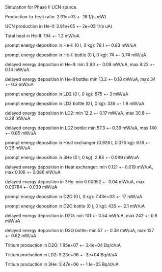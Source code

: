 Simulation for Phase II UCN source.

Production-to-heat ratio:
2.01e+03 +- 16 1/(s mW)

UCN production in He-II:
3.91e+05 +- 2e+03 1/(s uA)

Total heat in He-II:
194 +- 1.2 mW/uA

prompt energy deposition in He-II (0 l, 0 kg):
78.1 +- 0.83 mW/uA

prompt energy deposition in He-II bottle (0 l, 0 kg):
74 +- 0.74 mW/uA

delayed energy deposition in He-II:
min 2.93 +- 0.08 mW/uA, max 8.22 +- 0.14 mW/uA

delayed energy deposition in He-II bottle:
min 13.2 +- 0.18 mW/uA, max 34 +- 0.3 mW/uA

prompt energy deposition in LD2 (0 l, 0 kg):
675 +- 3 mW/uA

prompt energy deposition in LD2 bottle (0 l, 0 kg):
336 +- 1.9 mW/uA

delayed energy deposition in LD2:
min 12.2 +- 0.17 mW/uA, max 30.8 +- 0.28 mW/uA

delayed energy deposition in LD2 bottle:
min 57.3 +- 0.39 mW/uA, max 140 +- 0.65 mW/uA

prompt energy deposition in Heat exchanger (0.926 l, 0.076 kg):
6.18 +- 0.26 mW/uA

prompt energy deposition in 3He (0 l, 0 kg):
2.83 +- 0.089 mW/uA

delayed energy deposition in Heat exchanger:
min 0.121 +- 0.019 mW/uA, max 0.108 +- 0.086 mW/uA

delayed energy deposition in 3He:
min 0.00952 +- 0.04 mW/uA, max 0.00784 +- 0.039 mW/uA

prompt energy deposition in D2O (0 l, 0 kg):
7.43e+03 +- 17 mW/uA

prompt energy deposition in D2O bottle (0 l, 0 kg):
435 +- 2.1 mW/uA

delayed energy deposition in D2O:
min 101 +- 0.54 mW/uA, max 242 +- 0.9 mW/uA

delayed energy deposition in D2O bottle:
min 57 +- 0.38 mW/uA, max 137 +- 0.62 mW/uA

Tritium production in D2O:
1.85e+07 +- 3.4e+04 Bq/d/uA

Tritium production in LD2:
9.23e+06 +- 2e+04 Bq/d/uA

Tritium production in 3He:
3.47e+06 +- 1.1e+05 Bq/d/uA

